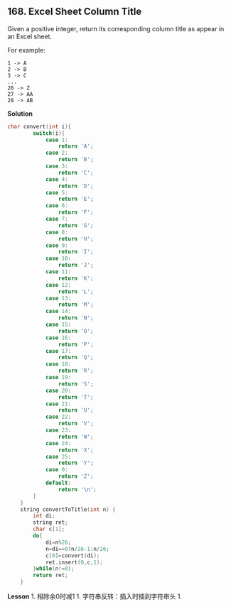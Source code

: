 ## 168. Excel Sheet Column Title
Given a positive integer, return its corresponding column title as appear in an Excel sheet.

For example:

    1 -> A
    2 -> B
    3 -> C
    ...
    26 -> Z
    27 -> AA
    28 -> AB 
**Solution**
```C
char convert(int i){
        switch(i){
            case 1:
                return 'A';
            case 2:
                return 'B';
            case 3:
                return 'C';
            case 4:
                return 'D';
            case 5:
                return 'E';
            case 6:
                return 'F';
            case 7:
                return 'G';
            case 8:
                return 'H';
            case 9:
                return 'I';
            case 10:
                return 'J';
            case 11:
                return 'K';
            case 12:
                return 'L';
            case 13:
                return 'M';
            case 14:
                return 'N';
            case 15:
                return 'O';
            case 16:
                return 'P';
            case 17:
                return 'Q';
            case 18:
                return 'R';
            case 19:
                return 'S';
            case 20:
                return 'T';
            case 21:
                return 'U';
            case 22:
                return 'V';
            case 23:
                return 'W';
            case 24:
                return 'X';
            case 25:
                return 'Y';
            case 0:
                return 'Z';
            default:
                return '\n';
        }    
    }
    string convertToTitle(int n) {
        int di;
        string ret;
        char c[1];
        do{
            di=n%26;
            n=di==0?n/26-1:n/26;
            c[0]=convert(di);
            ret.insert(0,c,1);
        }while(n!=0);
        return ret;
    }
```
**Lesson**
1. 
相除余0时减1
1. 
字符串反转：插入时插到字符串头
1. 
